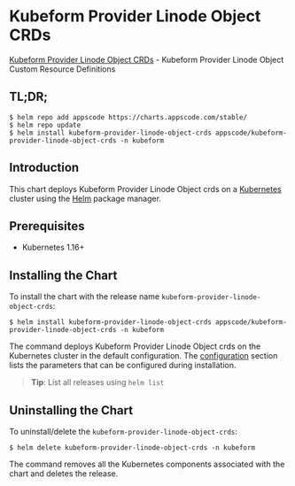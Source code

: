 # Kubeform Provider Linode Object CRDs

[Kubeform Provider Linode Object CRDs](https://github.com/kubeform) - Kubeform Provider Linode Object Custom Resource Definitions

## TL;DR;

```console
$ helm repo add appscode https://charts.appscode.com/stable/
$ helm repo update
$ helm install kubeform-provider-linode-object-crds appscode/kubeform-provider-linode-object-crds -n kubeform
```

## Introduction

This chart deploys Kubeform Provider Linode Object crds on a [Kubernetes](http://kubernetes.io) cluster using the [Helm](https://helm.sh) package manager.

## Prerequisites

- Kubernetes 1.16+

## Installing the Chart

To install the chart with the release name `kubeform-provider-linode-object-crds`:

```console
$ helm install kubeform-provider-linode-object-crds appscode/kubeform-provider-linode-object-crds -n kubeform
```

The command deploys Kubeform Provider Linode Object crds on the Kubernetes cluster in the default configuration. The [configuration](#configuration) section lists the parameters that can be configured during installation.

> **Tip**: List all releases using `helm list`

## Uninstalling the Chart

To uninstall/delete the `kubeform-provider-linode-object-crds`:

```console
$ helm delete kubeform-provider-linode-object-crds -n kubeform
```

The command removes all the Kubernetes components associated with the chart and deletes the release.


